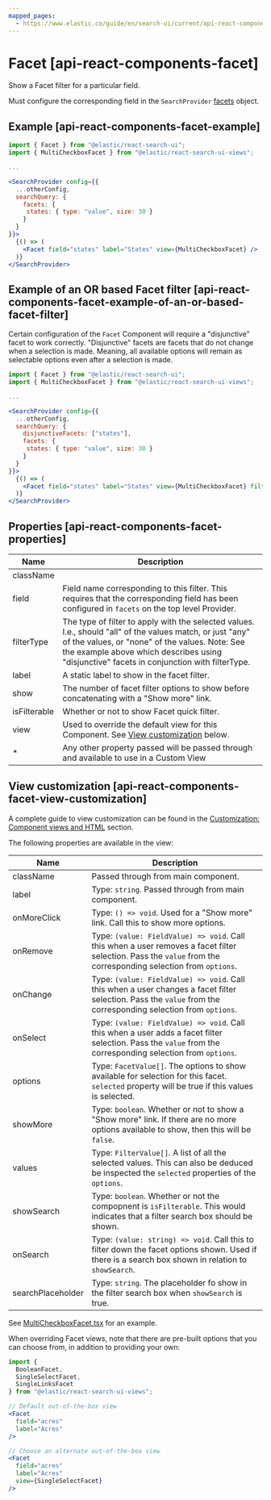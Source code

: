 ```yaml
---
mapped_pages:
  - https://www.elastic.co/guide/en/search-ui/current/api-react-components-facet.html
---
```


# Facet [api-react-components-facet]

Show a Facet filter for a particular field.

Must configure the corresponding field in the `SearchProvider` [facets](/reference/api-core-configuration.md#api-core-configuration-facets) object.


## Example [api-react-components-facet-example]

```jsx
import { Facet } from "@elastic/react-search-ui";
import { MultiCheckboxFacet } from "@elastic/react-search-ui-views";

...

<SearchProvider config={{
  ...otherConfig,
  searchQuery: {
    facets: {
     states: { type: "value", size: 30 }
    }
  }
}}>
  {() => (
    <Facet field="states" label="States" view={MultiCheckboxFacet} />
  )}
</SearchProvider>
```


## Example of an OR based Facet filter [api-react-components-facet-example-of-an-or-based-facet-filter]

Certain configuration of the `Facet` Component will require a "disjunctive" facet to work correctly. "Disjunctive" facets are facets that do not change when a selection is made. Meaning, all available options will remain as selectable options even after a selection is made.

```jsx
import { Facet } from "@elastic/react-search-ui";
import { MultiCheckboxFacet } from "@elastic/react-search-ui-views";

...

<SearchProvider config={{
  ...otherConfig,
  searchQuery: {
    disjunctiveFacets: ["states"],
    facets: {
     states: { type: "value", size: 30 }
    }
  }
}}>
  {() => (
    <Facet field="states" label="States" view={MultiCheckboxFacet} filterType="any" />
  )}
</SearchProvider>
```


## Properties [api-react-components-facet-properties]

| Name | Description |
| --- | --- |
| className |  |
| field | Field name corresponding to this filter. This requires that the corresponding field has been configured in `facets` on the top level Provider. |
| filterType | The type of filter to apply with the selected values. I.e., should "all" of the values match, or just "any" of the values, or "none" of the values. Note: See the example above which describes using "disjunctive" facets in conjunction with filterType. |
| label | A static label to show in the facet filter. |
| show | The number of facet filter options to show before concatenating with a "Show more" link. |
| isFilterable | Whether or not to show Facet quick filter. |
| view | Used to override the default view for this Component. See [View customization](#api-react-components-facet-view-customization) below. |
| * | Any other property passed will be passed through and available to use in a Custom View |


## View customization [api-react-components-facet-view-customization]

A complete guide to view customization can be found in the [Customization: Component views and HTML](/reference/basic-usage.md#guides-customizing-styles-and-html-customizing-html) section.

The following properties are available in the view:

| Name | Description |
| --- | --- |
| className | Passed through from main component. |
| label | Type: `string`. Passed through from main component. |
| onMoreClick | Type: `() => void`. Used for a "Show more" link. Call this to show more options. |
| onRemove | Type: `(value: FieldValue) => void`. Call this when a user removes a facet filter selection. Pass the `value` from the corresponding selection from `options`. |
| onChange | Type: `(value: FieldValue) => void`. Call this when a user changes a facet filter selection. Pass the `value` from the corresponding selection from `options`. |
| onSelect | Type: `(value: FieldValue) => void`. Call this when a user adds a facet filter selection. Pass the `value` from the corresponding selection from `options`. |
| options | Type: `FacetValue[]`. The options to show available for selection for this facet. `selected` property will be true if this values is selected. |
| showMore | Type: `boolean`. Whether or not to show a "Show more" link. If there are no more options available to show, then this will be `false`. |
| values | Type: `FilterValue[]`. A list of all the selected values. This can also be deduced be inspected the `selected` properties of the `options`. |
| showSearch | Type: `boolean`. Whether or not the compopnent is `isFilterable`. This would indicates that a filter search box should be shown. |
| onSearch | Type: `(value: string) => void`. Call this to filter down the facet options shown. Used if there is a search box shown in relation to `showSearch`. |
| searchPlaceholder | Type: `string`. The placeholder fo show in the filter search box when `showSearch` is true. |

See [MultiCheckboxFacet.tsx](https://github.com/elastic/search-ui/blob/main/packages/react-search-ui-views/src/MultiCheckboxFacet.tsx) for an example.

When overriding Facet views, note that there are pre-built options that you can choose from, in addition to providing your own:

```jsx
import {
  BooleanFacet,
  SingleSelectFacet,
  SingleLinksFacet
} from "@elastic/react-search-ui-views";

// Default out-of-the-box view
<Facet
  field="acres"
  label="Acres"
/>

// Choose an alternate out-of-the-box view
<Facet
  field="acres"
  label="Acres"
  view={SingleSelectFacet}
/>
```

